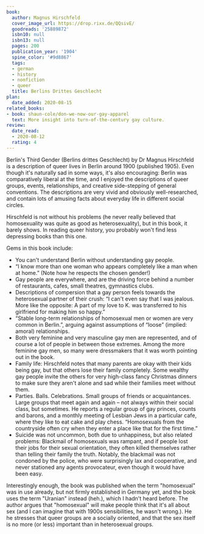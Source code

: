 ```yaml
---
book:
  author: Magnus Hirschfeld
  cover_image_url: https://drop.rixx.de/QQsivE/
  goodreads: '25889872'
  isbn10: null
  isbn13: null
  pages: 200
  publication_year: '1904'
  spine_color: '#9d8867'
  tags:
  - german
  - history
  - nonfiction
  - queer
  title: Berlins Drittes Geschlecht
plan:
  date_added: 2020-08-15
related_books:
- book: shaun-cole/don-we-now-our-gay-apparel
  text: More insight into turn-of-the-century gay culture.
review:
  date_read:
  - 2020-08-12
  rating: 4
---
```


Berlin's Third Gender (Berlins drittes Geschlecht) by Dr Magnus Hirschfeld is a description of queer lives in Berlin
around 1900 (published 1905). Even though it's naturally sad in some ways, it's also encouraging: Berlin was
comparatively liberal at the time, and I enjoyed the descriptions of queer groups, events, relationships, and creative
side-stepping of general conventions. The descriptions are very vivid and obviously well-researched, and contain lots of
amusing facts about everyday life in different social circles.

Hirschfeld is not without his problems (he never really believed that homosexuality was quite as good as
heterosexuality), but in this book, it barely shows. In reading queer history, you probably won't find less depressing
books than this one.

Gems in this book include:

- You can't understand Berlin without understanding gay people.
- “I know more than one woman who appears completely like a man when at home.” (Note how he respects the chosen gender!)
- Gay people are everywhere, and are the driving force behind a number of restaurants, cafes, small theatres, gymnastics
  clubs.
- Descriptions of compersion that a gay person feels towards the heterosexual partner of their crush: “I can't even say
  that I was jealous. More like the opposite: A part of my love to K. was transferred to his girlfriend for making him
  so happy.”
- “Stable long-term relationships of homosexual men or women are very common in Berlin.”, arguing against assumptions of
  “loose” (implied: amoral) relationships.
- Both very feminine and very masculine gay men are represented, and of course a lot of people in between those
  extremes. Among the more feminine gay men, so many were dressmakers that it was worth pointing out in the book.
- Family life: Hirschfeld notes that many parents are okay with their kids being gay, but that others lose their family
  completely. Some wealthy gay people invite the others for very high-class fancy Christmas dinners to make sure they
  aren't alone and sad while their families meet without them.
- Parties. Balls. Celebrations. Small groups of friends or acquaintances. Large groups that meet again and again – not always within their social class, but
  sometimes. He reports a regular group of gay princes, counts and barons, and a monthly meeting of Lesbian Jews in a
  particular cafe, where they like to eat cake and play chess. “Homosexuals from the countryside often cry when they
  enter a place like that for the first time.”
- Suicide was not uncommon, both due to unhappiness, but also related problems: Blackmail of homosexuals was rampant,
  and if people lost their jobs for their sexual orientation, they often killed themselves rather than telling their
  family the truth. Notably, the blackmail was not condoned by the police, who were surprisingly lax and cooperative,
  and never stationed any agents provocateur, even though it would have been easy.


Interestingly enough, the book was published when the term "homosexual" was in use already, but not firmly established in
Germany yet, and the book uses the term "Uranian" instead (heh.), which I hadn't heard before. The author argues that
"homosexual" will make people think that it's all about sex (and I can imagine that with 1900s sensibilities, he wasn't
wrong.). He he stresses that queer groups are a socially oriented, and that the sex itself is no more (or less)
important than in heterosexual groups.
